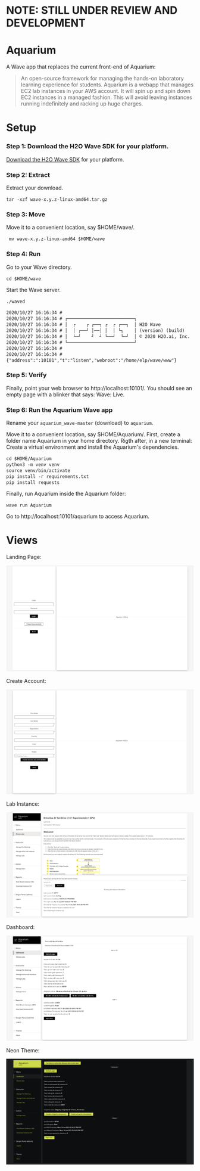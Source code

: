 # NOTE: STILL UNDER REVIEW AND DEVELOPMENT

# Aquarium

A Wave app that replaces the current front-end of Aquarium: 

> An open-source framework for managing the hands-on laboratory learning experience for students.
Aquarium is a webapp that manages EC2 lab instances in your AWS account. It will spin up and spin down EC2 instances in a managed fashion. This will avoid leaving instances running indefinitely and racking up huge  charges.


# Setup

### Step 1: Download the H2O Wave SDK for your platform.

[Download the H2O Wave SDK](https://github.com/h2oai/wave/releases/latest) for your platform.

### Step 2: Extract

Extract your download.

```
tar -xzf wave-x.y.z-linux-amd64.tar.gz
```

### Step 3: Move

Move it to a convenient location, say $HOME/wave/.

```
 mv wave-x.y.z-linux-amd64 $HOME/wave
 ```
 
### Step 4: Run

Go to your Wave directory.

```
cd $HOME/wave
```

Start the Wave server.

```
./waved
```

```
2020/10/27 16:16:34 # 
2020/10/27 16:16:34 # ┌─────────────────────────┐
2020/10/27 16:16:34 # │  ┌    ┌ ┌──┐ ┌  ┌ ┌──┐  │ H2O Wave
2020/10/27 16:16:34 # │  │ ┌──┘ │──│ │  │ └┐    │ (version) (build)
2020/10/27 16:16:34 # │  └─┘    ┘  ┘ └──┘  └─┘  │ © 2020 H2O.ai, Inc.
2020/10/27 16:16:34 # └─────────────────────────┘
2020/10/27 16:16:34 # 
2020/10/27 16:16:34 # {"address":":10101","t":"listen","webroot":"/home/elp/wave/www"}
```

### Step 5: Verify

Finally, point your web browser to http://localhost:10101/. You should see an empty page with a blinker that says: Wave: Live. 


### Step 6: Run the Aquarium Wave app 

Rename your `aquarium_wave-master` (download) to `aquarium`. 

Move it to a convenient location, say $HOME/Aquarium/. First, create a folder name Aquarium in your home directory. Rigth after, in a new terminal: Create a virtual environment and install the Aquarium's dependencies.

```
cd $HOME/Aquarium
python3 -m venv venv
source venv/bin/activate
pip install -r requirements.txt
pip install requests
```

Finally, run Aquarium inside the Aquarium folder:

```
wave run Aquarium 
```

Go to http://localhost:10101/aquarium to access Aquarium.

# Views 

Landing Page: 

![assets-landing_page](assets/login.png)


Create Account: 

![assets-create-account](assets/create_account.png)

Lab Instance: 

![assets-instance](assets/instance.png)

Dashboard: 

![assets-dashboard](assets/dashboard.png)


Neon Theme: 

![assets-neon-dashboard](assets/neon-dashboard.png)



